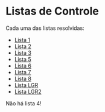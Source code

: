 # Listas de Controle

Cada uma das listas resolvidas:

- [Lista 1](./lista1/lista1.md)
- [Lista 2](./lista2/lista2.md)
- [Lista 3](./lista3/lista3.md)
- [Lista 5](./lista5/lista5.md)
- [Lista 6](./lista6/lista6.md)
- [Lista 7](./lista7/lista7.md)
- [Lista 8](./lista8/lista8.md)
- [Lista LGR](./listaLGR/listaLGR.md)
- [Lista LGR2](./listaLGR2/listaLGR2.md)

Não há lista 4!